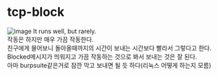 # tcp-block
![image](https://user-images.githubusercontent.com/38641848/144252272-f84e8f2f-27fb-4a96-bc05-11acf5971912.png)
It runs well, but rarely.  
작동은 하지만 매우 가끔 작동한다.  
친구에게 물어보니 돌아올때까지의 시간이 보내는 시간보다 빨라서 그렇다고 한다.  
Blocked메시지가 띄워지고 가끔 작동하는 것으로 봐서 보내는 것은 잘 된다.  
아마 burpsuite같은거로 잠깐 막고 보내면 될 듯 하다(리눅스 어떻게 하는지 모름)
